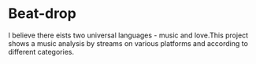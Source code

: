 # Beat-drop
I believe there eists two universal languages - music and love.This project shows a music analysis by streams on various platforms and according to different categories.
